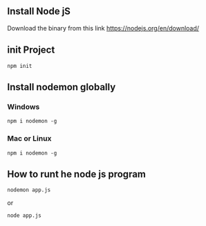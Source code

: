 ## Install Node jS
Download the binary from this link https://nodejs.org/en/download/

## init Project
```
npm init
```

## Install nodemon globally
### Windows
```
npm i nodemon -g
```
### Mac or Linux
```
npm i nodemon -g
```
## How to runt he node js program
```
nodemon app.js
```

or 

```
node app.js
```
